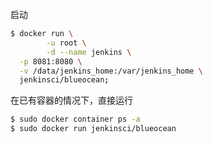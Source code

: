 启动

```sh
$ docker run \
        -u root \
        -d --name jenkins \
  -p 8081:8080 \
  -v /data/jenkins_home:/var/jenkins_home \
  jenkinsci/blueocean;
```

在已有容器的情况下，直接运行

```sh
$ sudo docker container ps -a
$ sudo docker run jenkinsci/blueocean
```

